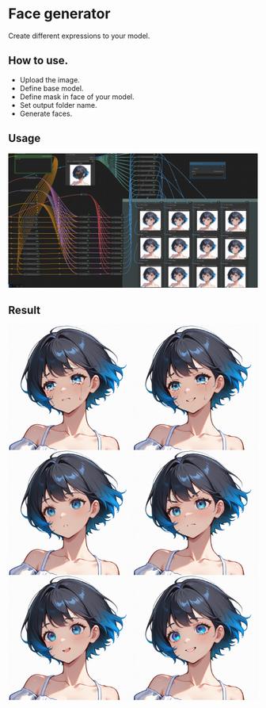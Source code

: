# Face generator

Create different expressions to your model.

## How to use.

* Upload the image.
* Define base model.
* Define mask in face of your model.
* Set output folder name.
* Generate faces.

## Usage
<img src="assets/node.png" alt="Node"/>

## Result
<img src="assets/result.png" alt="Result"/>
